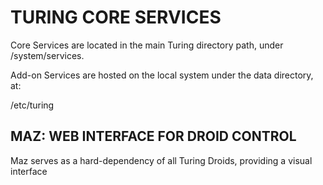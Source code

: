 # TURING CORE SERVICES

Core Services are located in the main Turing directory path, under /system/services.

Add-on Services are hosted on the local system under the data directory, at:

  /etc/turing

## MAZ: WEB INTERFACE FOR DROID CONTROL

Maz serves as a hard-dependency of all Turing Droids, providing a visual
interface
